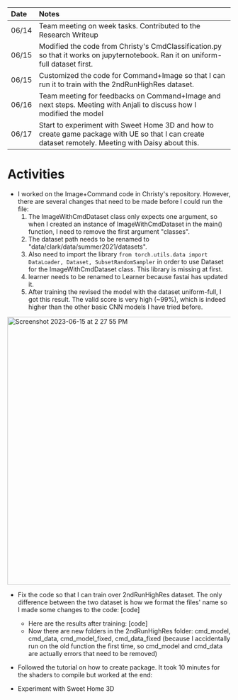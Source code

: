 | Date   | Notes
| :----- | :-------------------------------
| 06/14 | Team meeting on week tasks. Contributed to the Research Writeup
| 06/15 | Modified the code from Christy's CmdClassification.py so that it works on jupyternotebook. Ran it on uniform-full dataset first.
| 06/15 | Customized the code for Command+Image so that I can run it to train with the 2ndRunHighRes dataset.
| 06/16 | Team meeting for feedbacks on Command+Image and next steps. Meeting with Anjali to discuss how I modified the model
| 06/17 | Start to experiment with Sweet Home 3D and how to create game package with UE so that I can create dataset remotely. Meeting with Daisy about this.


# Activities
* I worked on the Image+Command code in Christy's repository. However, there are several changes that need to be made before I could run the file:
    1. The ImageWithCmdDataset class only expects one argument, so when I created an instance of ImageWithCmdDataset in the main() function, I need to remove the first argument "classes". 
    2. The dataset path needs to be renamed to "data/clark/data/summer2021/datasets".
    3. Also need to import the library ```from torch.utils.data import DataLoader, Dataset, SubsetRandomSampler``` in order to use Dataset for the ImageWithCmdDataset class. This library is missing at first.
    4. learner needs to be renamed to Learner because fastai has updated it.
    5. After training the revised the model with the dataset uniform-full, I got this result. The valid score is very high (~99%), which is indeed higher than the other basic CNN models I have tried before.

<img width="605" alt="Screenshot 2023-06-15 at 2 27 55 PM" src="https://github.com/chauvuha/ARCS_Lab_Reports/assets/79251745/d83e61b8-2d64-4f9c-9e39-6bdd6cf06b78">

* Fix the code so that I can train over 2ndRunHighRes dataset. The only difference between the two dataset is how we format the files' name so I made some changes to the code: 
[code]
    * Here are the results after training:
[code]
    * Now there are new folders in the 2ndRunHighRes folder: cmd_model, cmd_data, cmd_model_fixed, cmd_data_fixed (because I accidentally run on the old function the first time, so cmd_model and cmd_data are actually errors that need to be removed)

* Followed the tutorial on how to create package. It took 10 minutes for the shaders to compile but worked at the end:

* Experiment with Sweet Home 3D

